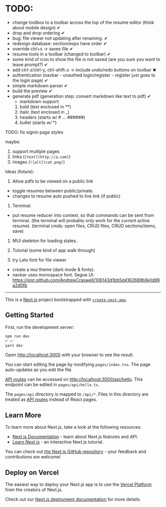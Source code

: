 # TODO:
- change toolbox to a toolbar across the top of the resume editor (think about mobile design) ✔
- drop and drop ordering ✔
- bug: file viewer not updating after renaming. ✔
- redesign database: section/exps have order ✔
- override ctrl+s -> saves file ✔
- resume tools in a toolbar (changed to toolbar) ✔
- some kind of icon to show the file is not saved (are you sure you want to leave prompt?) ✔
- add ctrl-z/ctrl-y, ctrl-shift-z -> include undo/redo buttons on toolbar ✖
- authentication (navbar - unauthed login/register - register just goes to the login page) ✔
- simple markdown parser ✔
- build the preview ✔
- generate pdf (generation step: convert markdown like text to pdf) ✔
    - markdown support: 
    1) bold (text enclosed in **)
    1) italic (text enclosed in _)
    1) headers (starts w/ # ... ######)
    1) bullet (starts w/ *)

TODO: fix signin page styles

maybe:
1) support multiple pages
1) links (`[text](http://a.com)`)
1) images (`![alt](cat.png)`)

Ideas (future):
1) Allow pdfs to be viewed on a public link
- toggle resumes between public/private.
- changes to resume auto pushed to live link (if public)

1) Terminal:
- put resume reducer into context, so that commands can be sent from terminal.
(the terminal will probably only work for the current active resume).
(terminal cmds: open files, CRUD files, CRUD sections/items, save)

1)  MUI skeleton for loading states.

1) Tutorial (some kind of app walk through)

1)  try Lato font for file viewer
- create a mui theme (dark mode & fonts).
- navbar uses monospace font.
Segoe UI: https://gist.github.com/AndrewCraswell/106143d1bb5d4162689b9e1d89a2d0fb

-----------------------------------------------

This is a [Next.js](https://nextjs.org/) project bootstrapped with [`create-next-app`](https://github.com/vercel/next.js/tree/canary/packages/create-next-app).

## Getting Started

First, run the development server:

```bash
npm run dev
# or
yarn dev
```

Open [http://localhost:3000](http://localhost:3000) with your browser to see the result.

You can start editing the page by modifying `pages/index.tsx`. The page auto-updates as you edit the file.

[API routes](https://nextjs.org/docs/api-routes/introduction) can be accessed on [http://localhost:3000/api/hello](http://localhost:3000/api/hello). This endpoint can be edited in `pages/api/hello.ts`.

The `pages/api` directory is mapped to `/api/*`. Files in this directory are treated as [API routes](https://nextjs.org/docs/api-routes/introduction) instead of React pages.

## Learn More

To learn more about Next.js, take a look at the following resources:

- [Next.js Documentation](https://nextjs.org/docs) - learn about Next.js features and API.
- [Learn Next.js](https://nextjs.org/learn) - an interactive Next.js tutorial.

You can check out [the Next.js GitHub repository](https://github.com/vercel/next.js/) - your feedback and contributions are welcome!

## Deploy on Vercel

The easiest way to deploy your Next.js app is to use the [Vercel Platform](https://vercel.com/new?utm_medium=default-template&filter=next.js&utm_source=create-next-app&utm_campaign=create-next-app-readme) from the creators of Next.js.

Check out our [Next.js deployment documentation](https://nextjs.org/docs/deployment) for more details.